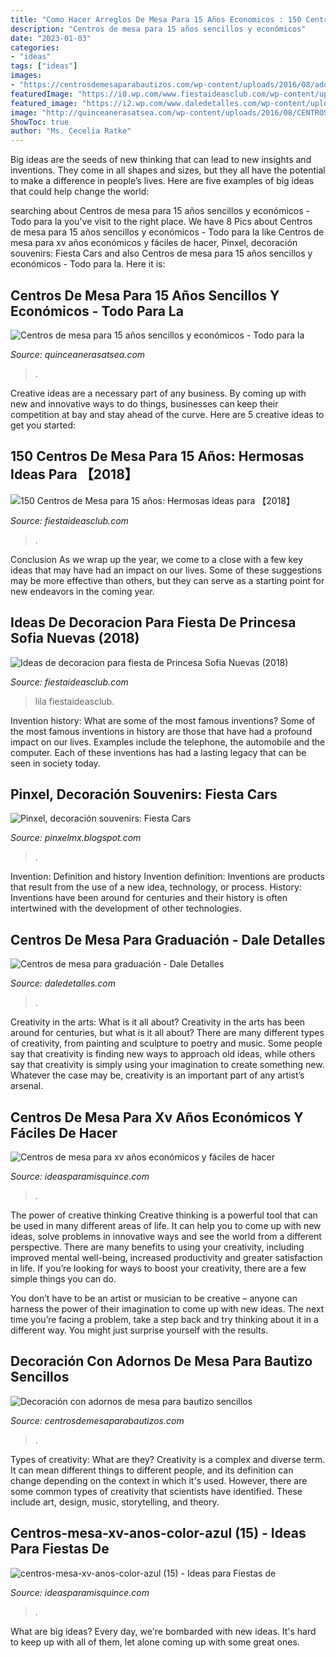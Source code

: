 ```yaml
---
title: "Como Hacer Arreglos De Mesa Para 15 Años Economicos : 150 Centros De Mesa Para 15 Años: Hermosas Ideas Para 【2018】"
description: "Centros de mesa para 15 años sencillos y económicos"
date: "2023-01-03"
categories:
- "ideas"
tags: ["ideas"]
images:
- "https://centrosdemesaparabautizos.com/wp-content/uploads/2016/08/adornos-de-mesa-para-bautizo-faciles-grande.jpg"
featuredImage: "https://i0.wp.com/www.fiestaideasclub.com/wp-content/uploads/2014/07/centros-de-mesa-con-globos-de-princesa-sofia_con-lazoz.jpg"
featured_image: "https://i2.wp.com/www.daledetalles.com/wp-content/uploads/2017/06/graduacion-centros-de-mesa11.jpg"
image: "http://quinceanerasatsea.com/wp-content/uploads/2016/08/CENTROSDEMESAPARA15AÑOSSENCILLOS_55-375x500.jpg"
ShowToc: true
author: "Ms. Cecelia Ratke"
---
```



Big ideas are the seeds of new thinking that can lead to new insights and inventions. They come in all shapes and sizes, but they all have the potential to make a difference in people’s lives. Here are five examples of big ideas that could help change the world: 

	

		
searching about Centros de mesa para 15 años sencillos y económicos - Todo para la you've visit to the right place. We have 8 Pics about Centros de mesa para 15 años sencillos y económicos - Todo para la like Centros de mesa para xv años económicos y fáciles de hacer, Pinxel, decoración souvenirs: Fiesta Cars and also Centros de mesa para 15 años sencillos y económicos - Todo para la. Here it is:
		
    
## Centros De Mesa Para 15 Años Sencillos Y Económicos - Todo Para La

<img loading=lazy src="http://quinceanerasatsea.com/wp-content/uploads/2016/08/CENTROSDEMESAPARA15AÑOSSENCILLOS_55-375x500.jpg" onerror="this.onerror=null;this.src='https://tse2.mm.bing.net/th?id=OIP.-lUjhERT1JmUIkq6zpemiQAAAA&amp;pid=15.1';" alt="Centros de mesa para 15 años sencillos y económicos - Todo para la">

_Source: quinceanerasatsea.com_

>. 

	

Creative ideas are a necessary part of any business. By coming up with new and innovative ways to do things, businesses can keep their competition at bay and stay ahead of the curve. Here are 5 creative ideas to get you started:

    
## 150 Centros De Mesa Para 15 Años: Hermosas Ideas Para 【2018】

<img loading=lazy src="https://i1.wp.com/www.fiestaideasclub.com/wp-content/uploads/2018/09/Centros-de-mesa-originales-para-15-globos-flores-1.jpg?w=696" onerror="this.onerror=null;this.src='https://tse4.mm.bing.net/th?id=OIP.9lRcZLEJn4bNQw8IMs7bswHaLH&amp;pid=15.1';" alt="150 Centros de Mesa para 15 años: Hermosas ideas para 【2018】">

_Source: fiestaideasclub.com_

>. 

	

Conclusion
As we wrap up the year, we come to a close with a few key ideas that may have had an impact on our lives. Some of these suggestions may be more effective than others, but they can serve as a starting point for new endeavors in the coming year.

    
## Ideas De Decoracion Para Fiesta De Princesa Sofia Nuevas (2018)

<img loading=lazy src="https://i0.wp.com/www.fiestaideasclub.com/wp-content/uploads/2014/07/centros-de-mesa-con-globos-de-princesa-sofia_con-lazoz.jpg" onerror="this.onerror=null;this.src='https://tse2.mm.bing.net/th?id=OIP.QgPt1vAedSnXVKjqIM0MPAHaHa&amp;pid=15.1';" alt="Ideas de decoracion para fiesta de Princesa Sofia Nuevas (2018)">

_Source: fiestaideasclub.com_

>lila fiestaideasclub. 

	

Invention history: What are some of the most famous inventions?
Some of the most famous inventions in history are those that have had a profound impact on our lives. Examples include the telephone, the automobile and the computer. Each of these inventions has had a lasting legacy that can be seen in society today.

    
## Pinxel, Decoración Souvenirs: Fiesta Cars

<img loading=lazy src="http://3.bp.blogspot.com/-azhKinmp4Io/TeHQOsY1DpI/AAAAAAAAAT4/BVGoFONR4O8/s1600/Imagen%2B034%2Bcopia.jpg" onerror="this.onerror=null;this.src='https://tse2.mm.bing.net/th?id=OIP.1vPqDxGQWL40chl6iKIepgHaJ4&amp;pid=15.1';" alt="Pinxel, decoración souvenirs: Fiesta Cars">

_Source: pinxelmx.blogspot.com_

>. 

	

Invention: Definition and history
Invention definition: Inventions are products that result from the use of a new idea, technology, or process. History: Inventions have been around for centuries and their history is often intertwined with the development of other technologies.

    
## Centros De Mesa Para Graduación - Dale Detalles

<img loading=lazy src="https://i2.wp.com/www.daledetalles.com/wp-content/uploads/2017/06/graduacion-centros-de-mesa11.jpg" onerror="this.onerror=null;this.src='https://tse4.mm.bing.net/th?id=OIP.6Hgzfw1d5eJgbH5CS-AApgHaHa&amp;pid=15.1';" alt="Centros de mesa para graduación - Dale Detalles">

_Source: daledetalles.com_

>. 

	

Creativity in the arts: What is it all about?
Creativity in the arts has been around for centuries, but what is it all about? There are many different types of creativity, from painting and sculpture to poetry and music. Some people say that creativity is finding new ways to approach old ideas, while others say that creativity is simply using your imagination to create something new. Whatever the case may be, creativity is an important part of any artist’s arsenal.

    
## Centros De Mesa Para Xv Años Económicos Y Fáciles De Hacer

<img loading=lazy src="http://ideasparamisquince.com/wp-content/uploads/2017/09/Centros-de-Mesa-para-XV-anos-Economicos-y-Faciles-de-Hacer-10.jpg" onerror="this.onerror=null;this.src='https://tse4.mm.bing.net/th?id=OIP.gDF_JeSovLiJTrtP1s1G_AHaLH&amp;pid=15.1';" alt="Centros de mesa para xv años económicos y fáciles de hacer">

_Source: ideasparamisquince.com_

>. 

	

The power of creative thinking
Creative thinking is a powerful tool that can be used in many different areas of life. It can help you to come up with new ideas, solve problems in innovative ways and see the world from a different perspective.
There are many benefits to using your creativity, including improved mental well-being, increased productivity and greater satisfaction in life. If you’re looking for ways to boost your creativity, there are a few simple things you can do.

You don’t have to be an artist or musician to be creative – anyone can harness the power of their imagination to come up with new ideas. The next time you’re facing a problem, take a step back and try thinking about it in a different way. You might just surprise yourself with the results.

    
## Decoración Con Adornos De Mesa Para Bautizo Sencillos

<img loading=lazy src="https://centrosdemesaparabautizos.com/wp-content/uploads/2016/08/adornos-de-mesa-para-bautizo-faciles-grande.jpg" onerror="this.onerror=null;this.src='https://tse3.mm.bing.net/th?id=OIP.J_DtrFQthb4ee3VXN2A7mQHaLH&amp;pid=15.1';" alt="Decoración con adornos de mesa para bautizo sencillos">

_Source: centrosdemesaparabautizos.com_

>. 

	

Types of creativity: What are they?
Creativity is a complex and diverse term. It can mean different things to different people, and its definition can change depending on the context in which it's used. However, there are some common types of creativity that scientists have identified. These include art, design, music, storytelling, and
theory.

    
## Centros-mesa-xv-anos-color-azul (15) - Ideas Para Fiestas De

<img loading=lazy src="https://ideasparamisquince.com/wp-content/uploads/2017/04/centros-mesa-xv-anos-color-azul-15.jpg" onerror="this.onerror=null;this.src='https://tse1.mm.bing.net/th?id=OIP.17Wz5CZ3WIq4vmBUndq1RQHaLH&amp;pid=15.1';" alt="centros-mesa-xv-anos-color-azul (15) - Ideas para Fiestas de">

_Source: ideasparamisquince.com_

>. 

	

What are big ideas?
Every day, we're bombarded with new ideas. It's hard to keep up with all of them, let alone coming up with some great ones.

